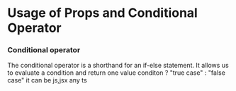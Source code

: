 # Usage of Props and Conditional Operator

### Conditional operator 
The conditional operator is a shorthand for an if-else statement. It allows us to evaluate a condition and return one value
conditon ? "true case" : "false case"
it can be js,jsx any ts
